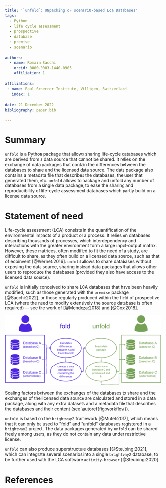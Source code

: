 ```yaml
---
title: '`unfold`: UNpacking oF scenariO-based Lca Databases'
tags:
  - Python
  - life cycle assessment
  - prospective
  - database
  - premise
  - scenario

authors:
  - name: Romain Sacchi
    orcid: 0000-0003-1440-0905
    affiliation: 1

affiliations:
 - name: Paul Scherrer Institute, Villigen, Switzerland
   index: 1

date: 21 December 2022
bibliography: paper.bib

---
```


# Summary

`unfold` is a Python package that allows sharing life-cycle databases 
which are derived from a data source that cannot be shared. 
It relies on the exchange of data packages that contain the differences between
the databases to share and the licensed data source. 
The data package also contains a metadata file that describes the databases, 
the user that generated them, etc. 
`unfold` allows to package and unfold any number of databases 
from a single data package, to ease the sharing and reproducibility of
life-cycle assessment databases which partly build on a license data source.


# Statement of need

Life-cycle assessment (LCA) consists in the quantification of the environmental
impacts of a product or a process. It relies on databases describing thousands of
processes, which interdependency and interactions with the greater environment 
form a large input-output matrix. However, these matrices, often modified to fit
the need of a study, are difficult to share, as they often build on a licensed data 
source, such as that of ecoinvent [@Wernet:2016]. 
`unfold` allows to share databases without exposing the data source, 
sharing instead data packages that allows other users to reproduce the
databases (provided they also have access to the licensed data source).

`unfold` is initially conceived to share LCA databases that have been heavily
modified, such as those generated with the `premise` package [@Sacchi:2022], 
or those regularly produced within the field of prospective LCA (where the need to
modify extensively the source database is often required) -- see the work of
[@Mendoza:2018] and [@Cox:2018].

![Workflow for sharing databases using `unfold` data packages.\label{fig:workflow}](assets/flow_diagram.png)

Scaling factors between the exchanges of the databases to share 
and the exchanges of the licensed data source are calculated and stored in a data package, 
along with any extra datasets and a metadata file that describes 
the databases and their content (see \autoref{fig:workflow}).

`unfold` is based on the `brightway2` framework [@Mutel:2017], which means that 
it can only be used to "fold" and "unfold" databases registered in a `brightway2` project.
The data packages generated by `unfold` can be shared freely among users, as they do not 
contain any data under restrictive license. 

`unfold` can also produce superstructure databases [@Steubing:2021], which can integrate 
several scenarios into a single `brightway2` database, to be further used with the LCA 
software `activity-browser` [@Steubing:2020].


# References